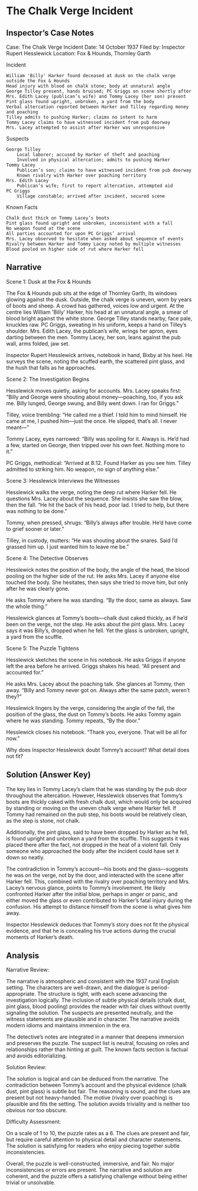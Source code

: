 # The Chalk Verge Incident

## Inspector’s Case Notes

Case: The Chalk Verge Incident
Date: 14 October 1937
Filed by: Inspector Rupert Hesslewick
Location: Fox & Hounds, Thornley Garth

Incident

    William 'Billy' Harker found deceased at dusk on the chalk verge outside the Fox & Hounds
    Head injury with blood on chalk stone; body at unnatural angle
    George Tilley present, hands bruised; PC Griggs on scene shortly after
    Mrs. Edith Lacey (publican’s wife) and Tommy Lacey (her son) present
    Pint glass found upright, unbroken, a yard from the body
    Verbal altercation reported between Harker and Tilley regarding money and poaching
    Tilley admits to pushing Harker; claims no intent to harm
    Tommy Lacey claims to have witnessed incident from pub doorway
    Mrs. Lacey attempted to assist after Harker was unresponsive

Suspects

    George Tilley
        Local laborer; accused by Harker of theft and poaching
        Involved in physical altercation; admits to pushing Harker
    Tommy Lacey
        Publican’s son; claims to have witnessed incident from pub doorway
        Known rivalry with Harker over poaching territory
    Mrs. Edith Lacey
        Publican’s wife; first to report altercation, attempted aid
    PC Griggs
        Village constable; arrived after incident, secured scene

Known Facts

    Chalk dust thick on Tommy Lacey’s boots
    Pint glass found upright and unbroken, inconsistent with a fall
    No weapon found at the scene
    All parties accounted for upon PC Griggs’ arrival
    Mrs. Lacey observed to hesitate when asked about sequence of events
    Rivalry between Harker and Tommy Lacey noted by multiple witnesses
    Blood pooled on higher side of rut where Harker fell


## Narrative

Scene 1: Dusk at the Fox & Hounds

The Fox & Hounds pub sits at the edge of Thornley Garth, its windows glowing against the dusk. Outside, the chalk verge is uneven, worn by years of boots and sheep. A crowd has gathered, voices low and urgent. At the centre lies William 'Billy' Harker, his head at an unnatural angle, a smear of blood bright against the white stone. George Tilley stands nearby, face pale, knuckles raw. PC Griggs, sweating in his uniform, keeps a hand on Tilley’s shoulder. Mrs. Edith Lacey, the publican’s wife, wrings her apron, eyes darting between the men. Tommy Lacey, her son, leans against the pub wall, arms folded, jaw set.

Inspector Rupert Hesslewick arrives, notebook in hand, Bixby at his heel. He surveys the scene, noting the scuffed earth, the scattered pint glass, and the hush that falls as he approaches.

Scene 2: The Investigation Begins

Hesslewick moves quietly, asking for accounts. Mrs. Lacey speaks first: “Billy and George were shouting about money—poaching, too, if you ask me. Billy lunged, George swung, and Billy went down. I ran for Griggs.”

Tilley, voice trembling: “He called me a thief. I told him to mind himself. He came at me, I pushed him—just the once. He slipped, that’s all. I never meant—”

Tommy Lacey, eyes narrowed: “Billy was spoiling for it. Always is. He’d had a few, started on George, then tripped over his own feet. Nothing more to it.”

PC Griggs, methodical: “Arrived at 8:12. Found Harker as you see him. Tilley admitted to striking him. No weapon, no sign of anything else.”

Scene 3: Hesslewick Interviews the Witnesses

Hesslewick walks the verge, noting the deep rut where Harker fell. He questions Mrs. Lacey about the sequence. She insists she saw the blow, then the fall. “He hit the back of his head, poor lad. I tried to help, but there was nothing to be done.”

Tommy, when pressed, shrugs: “Billy’s always after trouble. He’d have come to grief sooner or later.”

Tilley, in custody, mutters: “He was shouting about the snares. Said I’d grassed him up. I just wanted him to leave me be.”

Scene 4: The Detective Observes

Hesslewick notes the position of the body, the angle of the head, the blood pooling on the higher side of the rut. He asks Mrs. Lacey if anyone else touched the body. She hesitates, then says she tried to move him, but only after he was clearly gone.

He asks Tommy where he was standing. “By the door, same as always. Saw the whole thing.”

Hesslewick glances at Tommy’s boots—chalk dust caked thickly, as if he’d been on the verge, not the step. He asks about the pint glass. Mrs. Lacey says it was Billy’s, dropped when he fell. Yet the glass is unbroken, upright, a yard from the scuffle.

Scene 5: The Puzzle Tightens

Hesslewick sketches the scene in his notebook. He asks Griggs if anyone left the area before he arrived. Griggs shakes his head. “All present and accounted for.”

He asks Mrs. Lacey about the poaching talk. She glances at Tommy, then away. “Billy and Tommy never got on. Always after the same patch, weren’t they?”

Hesslewick lingers by the verge, considering the angle of the fall, the position of the glass, the dust on Tommy’s boots. He asks Tommy again where he was standing. Tommy repeats, “By the door.”

Hesslewick closes his notebook. “Thank you, everyone. That will be all for now.”

Why does Inspector Hesslewick doubt Tommy’s account? What detail does not fit?

## Solution (Answer Key)

The key lies in Tommy Lacey’s claim that he was standing by the pub door throughout the altercation. However, Hesslewick observes that Tommy’s boots are thickly caked with fresh chalk dust, which would only be acquired by standing or moving on the uneven chalk verge where Harker fell. If Tommy had remained on the pub step, his boots would be relatively clean, as the step is stone, not chalk.

Additionally, the pint glass, said to have been dropped by Harker as he fell, is found upright and unbroken a yard from the scuffle. This suggests it was placed there after the fact, not dropped in the heat of a violent fall. Only someone who approached the body after the incident could have set it down so neatly.

The contradiction in Tommy’s account—his boots and the glass—suggests he was on the verge, not by the door, and interacted with the scene after Harker fell. This, combined with the rivalry over poaching territory and Mrs. Lacey’s nervous glance, points to Tommy’s involvement. He likely confronted Harker after the initial blow, perhaps in anger or panic, and either moved the glass or even contributed to Harker’s fatal injury during the confusion. His attempt to distance himself from the scene is what gives him away.

Inspector Hesslewick deduces that Tommy’s story does not fit the physical evidence, and that he is concealing his true actions during the crucial moments of Harker’s death.

## Analysis

Narrative Review:

The narrative is atmospheric and consistent with the 1937 rural English setting. The characters are well-drawn, and the dialogue is period-appropriate. The structure is tight, with each scene advancing the investigation logically. The inclusion of subtle physical details (chalk dust, pint glass, blood pooling) provides the reader with fair clues without overtly signaling the solution. The suspects are presented neutrally, and the witness statements are plausible and in character. The narrative avoids modern idioms and maintains immersion in the era.

The detective’s notes are integrated in a manner that deepens immersion and preserves the puzzle. The suspect list is neutral, focusing on roles and relationships rather than hinting at guilt. The known facts section is factual and avoids editorializing.

Solution Review:

The solution is logical and can be deduced from the narrative. The contradiction between Tommy’s account and the physical evidence (chalk dust, pint glass) is subtle but fair. The reasoning is sound, and the clues are present but not heavy-handed. The motive (rivalry over poaching) is plausible and fits the setting. The solution avoids triviality and is neither too obvious nor too obscure.

Difficulty Assessment:

On a scale of 1 to 10, the puzzle rates as a 6. The clues are present and fair, but require careful attention to physical detail and character statements. The solution is satisfying for readers who enjoy piecing together subtle inconsistencies.

Overall, the puzzle is well-constructed, immersive, and fair. No major inconsistencies or errors are present. The narrative and solution are coherent, and the puzzle offers a satisfying challenge without being either trivial or unsolvable.